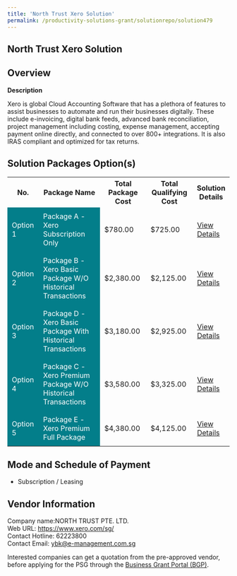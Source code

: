 ```yaml
---
title: 'North Trust Xero Solution'
permalink: /productivity-solutions-grant/solutionrepo/solution479
---
```


## North Trust Xero Solution

## Overview

**Description**

Xero is global Cloud Accounting Software that has a plethora of features to assist businesses to automate and run their businesses digitally. These include e-invoicing, digital bank feeds, advanced bank reconciliation, project management including costing, expense management, accepting payment online directly, and connected to over 800+ integrations. It is also IRAS compliant and optimized for tax returns.

## Solution Packages Option(s)

<table>
<tr>
<th><b>No.</b></th>
<th><b>Package Name</b></th>
<th><b>Total Package Cost</b></th>
<th><b>Total Qualifying Cost</b></th>
<th><b>Solution Details</b></th>
</tr>
<tr>
<td style='padding: 10px; background-color: #037E8A; color: #FFFFFF;'>Option 1</td>
<td style='padding: 10px; background-color: #037E8A; color: #FFFFFF;'>Package A - Xero Subscription Only</td>
<td style='padding: 10px;'>$780.00</td>
<td style='padding: 10px;'>$725.00</td>
<td style='padding: 10px;'><a href='/images/psg/North_Trust_Desensitised_Annex_3_Part_1.pdf' target='_blank'>View Details</a></td>
</tr>
<tr>
<td style='padding: 10px; background-color: #037E8A; color: #FFFFFF;'>Option 2</td>
<td style='padding: 10px; background-color: #037E8A; color: #FFFFFF;'>Package B - Xero Basic Package W/O Historical Transactions</td>
<td style='padding: 10px;'>$2,380.00</td>
<td style='padding: 10px;'>$2,125.00</td>
<td style='padding: 10px;'><a href='/images/psg/North_Trust_Desensitised_Annex_3_Part_2.pdf' target='_blank'>View Details</a></td>
</tr>
<tr>
<td style='padding: 10px; background-color: #037E8A; color: #FFFFFF;'>Option 3</td>
<td style='padding: 10px; background-color: #037E8A; color: #FFFFFF;'>Package D - Xero Basic Package With Historical Transactions</td>
<td style='padding: 10px;'>$3,180.00</td>
<td style='padding: 10px;'>$2,925.00</td>
<td style='padding: 10px;'><a href='/images/psg/North_Trust_Desensitised_Annex_3_Part_3.pdf' target='_blank'>View Details</a></td>
</tr>
<tr>
<td style='padding: 10px; background-color: #037E8A; color: #FFFFFF;'>Option 4</td>
<td style='padding: 10px; background-color: #037E8A; color: #FFFFFF;'>Package C - Xero Premium Package W/O Historical Transactions</td>
<td style='padding: 10px;'>$3,580.00</td>
<td style='padding: 10px;'>$3,325.00</td>
<td style='padding: 10px;'><a href='/images/psg/North_Trust_Desensitised_Annex_3_Part_4.pdf' target='_blank'>View Details</a></td>
</tr>
<tr>
<td style='padding: 10px; background-color: #037E8A; color: #FFFFFF;'>Option 5</td>
<td style='padding: 10px; background-color: #037E8A; color: #FFFFFF;'>Package E - Xero Premium Full Package</td>
<td style='padding: 10px;'>$4,380.00</td>
<td style='padding: 10px;'>$4,125.00</td>
<td style='padding: 10px;'><a href='/images/psg/North_Trust_Desensitised_Annex_3_Part_5.pdf' target='_blank'>View Details</a></td>
</tr>
</table>

## Mode and Schedule of Payment

 - Subscription / Leasing

## Vendor Information

 Company name:NORTH TRUST PTE. LTD.<br>Web URL: https://www.xero.com/sg/ <br>Contact Hotline: 62223800 <br>Contact Email: ybk@e-management.com.sg

Interested companies can get a quotation from the pre-approved vendor, before applying for the PSG through the <a href='https://www.businessgrants.gov.sg/' target='_blank' rel='noopener'>Business Grant Portal (BGP)</a>.

<script src="/jquery/resize-tables.js"></script>
